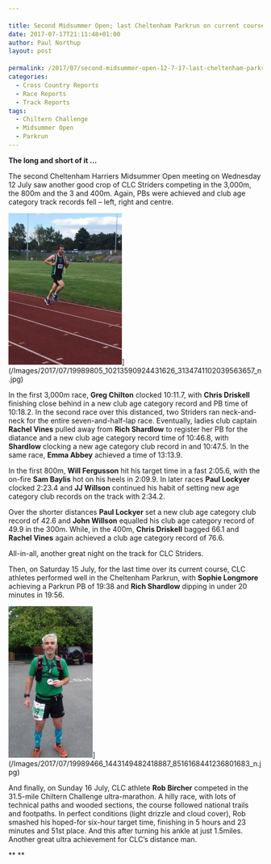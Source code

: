 ```yaml
---

title: Second Midsummer Open; last Cheltenham Parkrun on current course; and Chiltern Challenge
date: 2017-07-17T21:11:48+01:00
author: Paul Northup
layout: post

permalink: /2017/07/second-midsummer-open-12-7-17-last-cheltenham-parkrun-on-its-current-course-and-the-chiltern-challenge-ultra/
categories:
  - Cross Country Reports
  - Race Reports
  - Track Reports
tags:
  - Chiltern Challenge
  - Midsummer Open
  - Parkrun
---
```

**The long and short of it &#8230;**

The second Cheltenham Harriers Midsummer Open meeting on Wednesday 12 July saw another good crop of CLC Striders competing in the 3,000m, the 800m and the 3 and 400m. Again, PBs were achieved and club age category track records fell – left, right and centre.

<img src="/Images/2017/07/19989583_10213590929631756_2963864311319925253_n-225x300.jpg" alt="19989583_10213590929631756_2963864311319925253_n" width="225" height="300" />](/Images/2017/07/19989805_10213590924431626_3134741102039563657_n.jpg)

In the first 3,000m race, **Greg Chilton** clocked 10:11.7, with **Chris Driskell** finishing close behind in a new club age category record and PB time of 10:18.2. In the second race over this distanced, two Striders ran neck-and-neck for the entire seven-and-half-lap race. Eventually, ladies club captain **Rachel Vines** pulled away from **Rich Shardlow** to register her PB for the diatance and a new club age category record time of 10:46.8, with **Shardlow** clocking a new age category club record in and 10:47.5. In the same race, **Emma Abbey** achieved a time of 13:13.9.

In the first 800m, **Will Fergusson** hit his target time in a fast 2:05.6, with the on-fire **Sam Baylis** hot on his heels in 2:09.9. In later races **Paul Lockyer** clocked 2:23.4 and **JJ Willson** continued his habit of setting new age category club records on the track with 2:34.2.

Over the shorter distances **Paul Lockyer** set a new club age category club record of 42.6 and **John Willson** equalled his club age category record of 49.9 in the 300m. While, in the 400m, **Chris Driskell** bagged 66.1 and **Rachel Vines** again achieved a club age category record of 76.6.

All-in-all, another great night on the track for CLC Striders.

Then, on Saturday 15 July, for the last time over its current course, CLC athletes performed well in the Cheltenham Parkrun, with **Sophie Longmore** achieving a Parkrun PB of 19:38 and **Rich Shardlow** dipping in under 20 minutes in 19:56.

<img src="/Images/2017/07/19989466_1443149482418887_8516168441236801683_n-167x300.jpg" alt="19989466_1443149482418887_8516168441236801683_n" width="167" height="300" />](/Images/2017/07/19989466_1443149482418887_8516168441236801683_n.jpg)

And finally, on Sunday 16 July, CLC athlete **Rob Bircher** competed in the 31.5-mile Chiltern Challenge ultra-marathon. A hilly race, with lots of technical paths and wooded sections, the course followed national trails and footpaths. In perfect conditions (light drizzle and cloud cover), Rob smashed his hoped-for six-hour target time, finishing in 5 hours and 23 minutes and 51st place. And this after turning his ankle at just 1.5miles. Another great ultra achievement for CLC’s distance man.

** **